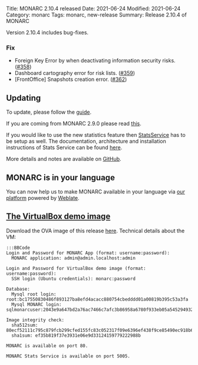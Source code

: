 Title: MONARC 2.10.4 released
Date: 2021-06-24
Modified: 2021-06-24
Category: monarc
Tags: monarc, new-release
Summary: Release 2.10.4 of MONARC

Version 2.10.4 includes bug-fixes.

### Fix

- Foreign Key Error by when deactivating information security risks.
  ([#358](https://github.com/monarc-project/MonarcAppFO/issues/358))
- Dashboard cartography error for risk lists.
  ([#359](https://github.com/monarc-project/MonarcAppFO/issues/359))
- [FrontOffice] Snapshots creation error.
  ([#362](https://github.com/monarc-project/MonarcAppFO/issues/362))


## Updating

To update, please follow the 
[guide](http://monarc.lu/documentation/technical-guide/#monarc-update).

If you are coming from MONARC 2.9.0 please read
[this](/news/2019/11/25/monarc-291-released/#updating).

If you would like to use the new statistics feature then [StatsService](https://github.com/monarc-project/stats-service) has to be setup as well.
The documentation, architecture and installation instructions of Stats Service can be found [here](https://www.monarc.lu/documentation/stats-service).

More details and notes are available on [GitHub](https://github.com/monarc-project/MonarcAppFO/releases/tag/v2.10.4).


## MONARC is in your language

You can now help us to make MONARC available in your language via [our platform](https://translate.monarc.lu/projects/monarc/) powered by [Weblate](https://weblate.org).


## <a href="#vm-image">The VirtualBox demo image</a>

Download the OVA image of this release
[here](https://my.monarc.lu/static/vm/MONARC_v2_10_4.ova).
Technical details about the VM:


    :::BBCode
    Login and Password for MONARC App (format: username:password):
      MONARC application: admin@admin.localhost:admin
    
    Login and Password for VirtualBox demo image (format: username:password):
      SSH login (Ubuntu credentials): monarc:password
    
    Database:
      Mysql root login: root:bc17550830486f893127ba8efd4acacc880754cbedddd01a00819b395c53a3fa
      Mysql MONARC login: sqlmonarcuser:2043e9a647bd2a76ac7466c7afc3b86958a6780f933eb05a545294932bb8a1fb
    
    Image integrity check:
      sha512sum: 80ecf52111c795c879fcb299cfed155fc83c052317f09e6396ef438f9ce85490ec918b66418e38846fe59bbfca415a7ba053d410ac431a0eb87c48634a2a9b5b
      sha1sum: ef35b819f37e3931e06e9d33124159779222988b
     
    MONARC is available on port 80.

    MONARC Stats Service is available on port 5005.
